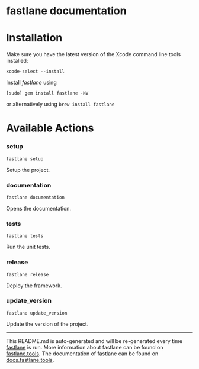 fastlane documentation
================
# Installation

Make sure you have the latest version of the Xcode command line tools installed:

```
xcode-select --install
```

Install _fastlane_ using
```
[sudo] gem install fastlane -NV
```
or alternatively using `brew install fastlane`

# Available Actions
### setup
```
fastlane setup
```
Setup the project.
### documentation
```
fastlane documentation
```
Opens the documentation.
### tests
```
fastlane tests
```
Run the unit tests.
### release
```
fastlane release
```
Deploy the framework.
### update_version
```
fastlane update_version
```
Update the version of the project.

----

This README.md is auto-generated and will be re-generated every time [fastlane](https://fastlane.tools) is run.
More information about fastlane can be found on [fastlane.tools](https://fastlane.tools).
The documentation of fastlane can be found on [docs.fastlane.tools](https://docs.fastlane.tools).
